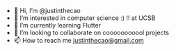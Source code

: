 - 👋 Hi, I’m @justinthecao
- 👀 I’m interested in computer science :) !! at UCSB 
- 🌱 I’m currently learning Flutter
- 💞️ I’m looking to collaborate on cooooooooool projects
- 📫 How to reach me justinthecao@gmail.com
<!---
olafinpineapples/olafinpineapples is a ✨ special ✨ repository because its `README.md` (this file) appears on your GitHub profile.
You can click the Preview link to take a look at your changes.
--->
